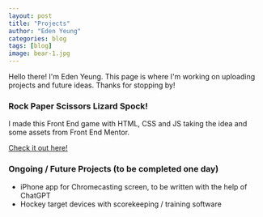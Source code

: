 ```yaml
---
layout: post
title: "Projects"
author: "Eden Yeung"
categories: blog
tags: [blog]
image: bear-1.jpg
---
```


Hello there! I'm Eden Yeung. This page is where I'm working on uploading projects and future ideas. Thanks for stopping by!

### Rock Paper Scissors Lizard Spock!
I made this Front End game with HTML, CSS and JS taking the idea and some assets from Front End Mentor.

[Check it out here!](https://rock-paper-scissors-master-basktballer.vercel.app/)

### Ongoing / Future Projects (to be completed one day)
- iPhone app for Chromecasting screen, to be written with the help of ChatGPT
- Hockey target devices with scorekeeping / training software
